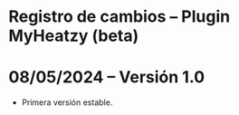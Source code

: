 # Registro de cambios – Plugin MyHeatzy (beta)

# 08/05/2024 – Versión 1.0

- Primera versión estable.

